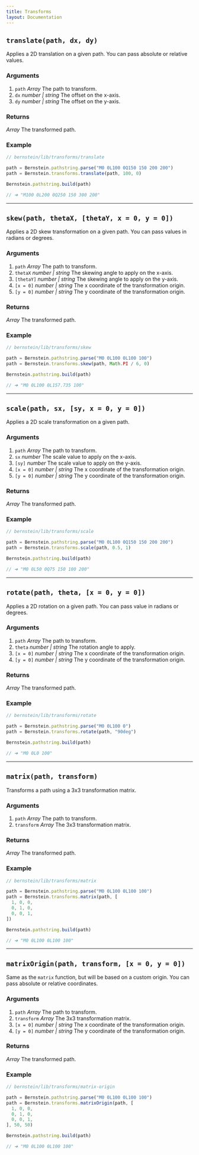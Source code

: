 ```yaml
---
title: Transforms
layout: Documentation
---
```


## `translate(path, dx, dy)`

Applies a 2D translation on a given path. You can pass absolute or relative values.

### Arguments

1. `path` *Array* The path to transform.
2. `dx` *number | string* The offset on the x-axis.
3. `dy` *number | string* The offset on the y-axis.

### Returns

*Array* The transformed path.

### Example

```js
// bernstein/lib/transforms/translate

path = Bernstein.pathstring.parse("M0 0L100 0Q150 150 200 200")
path = Bernstein.transforms.translate(path, 100, 0)

Bernstein.pathstring.build(path)

// ➜ "M100 0L200 0Q250 150 300 200"
```

---

## `skew(path, thetaX, [thetaY, x = 0, y = 0])`

Applies a 2D skew transformation on a given path. You can pass values in radians or degrees.

### Arguments

1. `path` *Array* The path to transform.
2. `thetaX` *number | string* The skewing angle to apply on the x-axis.
3. `[thetaY]` *number | string* The skewing angle to apply on the y-axis.
4. `[x = 0]` *number | string* The x coordinate of the transformation origin.
5. `[y = 0]` *number | string* The y coordinate of the transformation origin.

### Returns

*Array* The transformed path.

### Example

```js
// bernstein/lib/transforms/skew

path = Bernstein.pathstring.parse("M0 0L100 0L100 100")
path = Bernstein.transforms.skew(path, Math.PI / 6, 0)

Bernstein.pathstring.build(path)

// ➜ "M0 0L100 0L157.735 100"
```

---

## `scale(path, sx, [sy, x = 0, y = 0])`

Applies a 2D scale transformation on a given path.

### Arguments

1. `path` *Array* The path to transform.
2. `sx` *number* The scale value to apply on the x-axis.
3. `[sy]` *number* The scale value to apply on the y-axis.
4. `[x = 0]` *number | string* The x coordinate of the transformation origin.
5. `[y = 0]` *number | string* The y coordinate of the transformation origin.

### Returns

*Array* The transformed path.

### Example

```js
// bernstein/lib/transforms/scale

path = Bernstein.pathstring.parse("M0 0L100 0Q150 150 200 200")
path = Bernstein.transforms.scale(path, 0.5, 1)

Bernstein.pathstring.build(path)

// ➜ "M0 0L50 0Q75 150 100 200"
```

---

## `rotate(path, theta, [x = 0, y = 0])`

Applies a 2D rotation on a given path. You can pass value in radians or degrees.

### Arguments

1. `path` *Array* The path to transform.
2. `theta` *number | string* The rotation angle to apply.
3. `[x = 0]` *number | string* The x coordinate of the transformation origin.
4. `[y = 0]` *number | string* The y coordinate of the transformation origin.

### Returns

*Array* The transformed path.

### Example

```js
// bernstein/lib/transforms/rotate

path = Bernstein.pathstring.parse("M0 0L100 0")
path = Bernstein.transforms.rotate(path, "90deg")

Bernstein.pathstring.build(path)

// ➜ "M0 0L0 100"
```

---

## `matrix(path, transform)`

Transforms a path using a 3x3 transformation matrix.

### Arguments

1. `path` *Array* The path to transform.
2. `transform` *Array* The 3x3 transformation matrix.

### Returns

*Array* The transformed path.

### Example

```js
// bernstein/lib/transforms/matrix

path = Bernstein.pathstring.parse("M0 0L100 0L100 100")
path = Bernstein.transforms.matrix(path, [
  1, 0, 0,
  0, 1, 0,
  0, 0, 1,
])

Bernstein.pathstring.build(path)

// ➜ "M0 0L100 0L100 100"
```

---

## `matrixOrigin(path, transform, [x = 0, y = 0])`

Same as the `matrix` function, but will be based on a custom origin. You can pass absolute or relative coordinates.

### Arguments

1. `path` *Array* The path to transform.
2. `transform` *Array* The 3x3 transformation matrix.
3. `[x = 0]` *number | string* The x coordinate of the transformation origin.
4. `[y = 0]` *number | string* The y coordinate of the transformation origin.

### Returns

*Array* The transformed path.

### Example

```js
// bernstein/lib/transforms/matrix-origin

path = Bernstein.pathstring.parse("M0 0L100 0L100 100")
path = Bernstein.transforms.matrixOrigin(path, [
  1, 0, 0,
  0, 1, 0,
  0, 0, 1,
], 50, 50)

Bernstein.pathstring.build(path)

// ➜ "M0 0L100 0L100 100"
```
